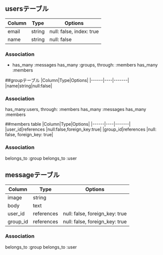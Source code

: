 
## usersテーブル
  |Column|Type|Options|
  |------|----|-------|
  |email|string|null: false, index: true|
  |name|string|null: false|
### Association
  - has_many :messages
    has_many :groups, through: :members
    has_many :members

##groupテーブル
  |Column|Type|Options|
  |------|----|-------|
  |name|string|null:false|

### Association
  has_many:users, through: :members
  has_many :messages
  has_many :members

##members table
  |Column|Type|Options|
  |------|----|-------|
  |user_id|references |null:false,foreign_key:true|
  |group_id|references |null: false, foreign_key: true|

### Association
  belongs_to :group
  belongs_to :user


  ## messageテーブル
  |Column|Type|Options|
  |------|----|-------|
  |image|string||
  |body|text||
  |user_id |references |null: false, foreign_key: true|
  |group_id|references |null: false, foreign_key: true|
  ### Association
  belongs_to :group belongs_to :user
